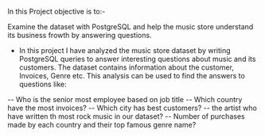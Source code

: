 <!-- Analysis of music store  -->

In this Project objective is to:-

Examine the dataset with PostgreSQL and help the music store understand its business frowth by answering questions.

- In this project I have analyzed the music store dataset by writing PostgreSQL queries to answer interesting questions about music and its customers. The dataset contains information about the customer, Invoices, Genre etc. This analysis can be used to find the answers to questions like:

-- Who is the senior most employee based on job title
-- Which country have the most invoices?
-- Which city has best customers?
-- the artist who have written th most rock music in our dataset?
-- Number of purchases made by each country and their top famous genre name?
